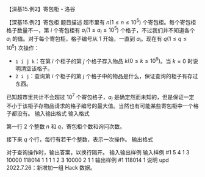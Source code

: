 



【深基15.例2】寄包柜 - 洛谷














【深基15.例2】寄包柜
题目描述
超市里有 $n(1\le n\le10^5)$ 个寄包柜。每个寄包柜格子数量不一，第 $i$ 个寄包柜有 $a_i(1\le a_i\le10^5)$ 个格子，不过我们并不知道各个 $a_i$ 的值。对于每个寄包柜，格子编号从 1 开始，一直到 $a_i$。现在有 $q(1 \le q\le10^5)$ 次操作：

- `1 i j k`：在第 $i$ 个柜子的第 $j$ 个格子存入物品 $k(0\le k\le 10^9)$。当 $k=0$ 时说明清空该格子。
- `2 i j`：查询第 $i$ 个柜子的第 $j$ 个格子中的物品是什么，保证查询的柜子有存过东西。

已知超市里共计不会超过 $10^7$ 个寄包格子，$a_i$ 是确定然而未知的，但是保证一定不小于该柜子存物品请求的格子编号的最大值。当然也有可能某些寄包柜中一个格子都没有。
输入输出格式
输入格式

第一行 2 个整数 $n$ 和 $q$，寄包柜个数和询问次数。

接下来 $q$ 个行，每行有若干个整数，表示一次操作。
输出格式

对于查询操作时，输出答案，以换行隔开。
输入输出样例
输入样例 #1
5 4
1 3 10000 118014
1 1 1 1
2 3 10000
2 1 1
输出样例 #1
118014
1
说明
$\text{upd 2022.7.26}$：新增加一组 Hack 数据。






